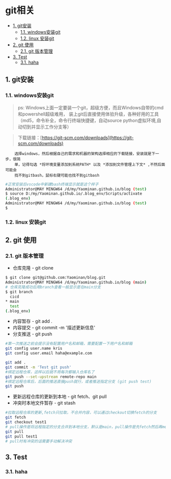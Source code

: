 # git相关

<!-- - [1. git相关](#1-git相关)
  - [1.1. git安装](#11-git安装)
    - [1.1.1. windows安装git](#111-windows安装git)
    - [1.1.2. linux 安装git](#112-linux-安装git)
  - [1.2. git 使用](#12-git-使用)
    - [1.2.1. git 版本管理](#121-git-版本管理) -->
- [1. git安装](#1-git安装)
  - [1.1. windows安装git](#11-windows安装git)
  - [1.2. linux 安装git](#12-linux-安装git)
- [2. git 使用](#2-git-使用)
  - [2.1. git 版本管理](#21-git-版本管理)
- [3. Test](#3-test)
  - [3.1. haha](#31-haha)



## 1. git安装

### 1.1. windows安装git

> ps: Windows上面一定要装一个git，超级方便，而且Windows自带的cmd和powershell超级难用，
> 装上git后直接使用体验升级，各种好用的工具（md5，命令补全，命令行终端快捷键，自动source
>  python虚拟环境,自动切到并显示工作分支等）

>下载链接：[https://git-scm.com/downloads](https://git-scm.com/downloads)

```
    选择windows，然后根据自己的需求和机器的架构选择相应的下载链接，安装就是下一步，很简
    单，记得勾选 *将环境变量添加到系统PATH* 以及 *添加到文件管理上下文* ,不然后面可能会
    找不到gitbash，鼠标右键可能也找不到gitbash
```

```bash
#正常安装后vscode中新建bash终端显示就是这个样子
Administrator@MAY MINGW64 /d/my/Yaominan.github.io/blog (test)
$ source D:/my/Yaominan.github.io/.blog_env/Scripts/activate
(.blog_env) 
Administrator@MAY MINGW64 /d/my/Yaominan.github.io/blog (test)
$ 
```



### 1.2. linux 安装git



## 2. git 使用

### 2.1. git 版本管理

- 仓库克隆 - git clone

```bash
$ git clone git@github.com:Yaominan/blog.git
Administrator@MAY MINGW64 /d/my/Yaominan.github.io/blog (main)
# 仓库克隆成功后用branch查看一般显示是在main分支
$ git branch 
  cicd
* main
  test
(.blog_env) 
```

- 内容暂存 - git add .
- 内容提交 - git commit -m '描述更新信息'
- 分支推送 - git push
```bash
#第一次推送之前会提示没有配置用户名和邮箱，需要配置一下用户名和邮箱
git config user.name kris
git config user.email haha@example.com

git add .
git commit -m 'Test git push'
#绑定远程仓库，这样以后就不用每次都输入仓库名了
git push --set-upstream remote-repo main 
#绑定远程仓库后，后面的推送直接push就行，或者推送指定分支 (git push test)
git push
```

- 更新远程仓库的更新到本地 - git fetch、git pull
- 冲突时本地文件暂存 - git stash
```bash
#拉取远程仓库的更新,fetch只拉取，不合并内容，可以通过checkout切换fetch的分支
git fetch
git checkout test1
# pull操作是将远程指定的分支合并到本地分支，默认是main，pull操作是先fetch然后再merge
git pull
git pull test1
# pull时有冲突的话需要手动解决冲突
```

## 3. Test

### 3.1. haha